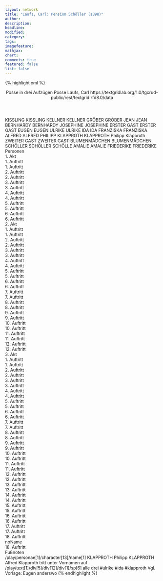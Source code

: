 ```yaml
---
layout: network
title: "Laufs, Carl: Pension Schöller (1898)"
author:
description:
headline:
modified:
category:
tags:
imagefeature:
mathjax:
chart:
comments: true
featured: false
list: false
---
```

{% highlight xml %}
<?xml-model href="https://raw.githubusercontent.com/DLiNa/project/master/rules/lina.rnc"?><?xml-model href="https://raw.githubusercontent.com/DLiNa/project/master/rules/lina.sch"?>
<play xmlns="http://lina.digital">
  <header>
    <title>Pension Schöller</title>
    <subtitle>Posse in drei Aufzügen</subtitle>
    <genretitle>Posse</genretitle>
    <author>Laufs, Carl</author>
    <date when="1898" type="print"/>
  	<source>https://textgridlab.org/1.0/tgcrud-public/rest/textgrid:rfd8.0/data</source>
  </header>
  <personae>
    <character>
      <name>KISSLING</name>
      <alias xml:id="kissling">
        <name>KISSLING</name>
      </alias>
    </character>
    <character>
      <name>KELLNER</name>
      <alias xml:id="kellner">
        <name>KELLNER</name>
      </alias>
    </character>
    <character>
      <name>GRÖBER</name>
      <alias xml:id="gröber">
        <name>GRÖBER</name>
      </alias>
    </character>
    <character>
      <name>JEAN</name>
      <alias xml:id="jean">
        <name>JEAN</name>
      </alias>
    </character>
    <character>
      <name>BERNHARDY</name>
      <alias xml:id="bernhardy">
        <name>BERNHARDY</name>
      </alias>
    </character>
    <character>
      <name>JOSEPHINE</name>
      <alias xml:id="josephine">
        <name>JOSEPHINE</name>
      </alias>
    </character>
    <character>
      <name>ERSTER GAST</name>
      <alias xml:id="erster_gast">
        <name>ERSTER GAST</name>
      </alias>
    </character>
    <character>
      <name>EUGEN</name>
      <alias xml:id="eugen">
        <name>EUGEN</name>
      </alias>
    </character>
    <character>
      <name>ULRIKE</name>
      <alias xml:id="ulrike">
        <name>ULRIKE</name>
      </alias>
    </character>
    <character>
      <name>IDA</name>
      <alias xml:id="ida">
        <name>IDA</name>
      </alias>
    </character>
    <character>
      <name>FRANZISKA</name>
      <alias xml:id="franziska">
        <name>FRANZISKA</name>
      </alias>
    </character>
    <character>
      <name>ALFRED</name>
      <alias xml:id="alfred">
        <name>ALFRED</name>
      </alias>
    </character>
    <character>
      <name>PHILIPP KLAPPROTH</name>
      <alias xml:id="klapproth">
        <name>KLAPPROTH</name>
      </alias>
      <alias xml:id="klapproth_drängend">
        <name>Philipp Klapproth</name>
      </alias>
    </character>
    <character>
      <name>ZWEITER GAST</name>
      <alias xml:id="zweiter_gast">
        <name>ZWEITER GAST</name>
      </alias>
    </character>
    <character>
      <name>BLUMENMÄDCHEN</name>
      <alias xml:id="blumenmädchen">
        <name>BLUMENMÄDCHEN</name>
      </alias>
    </character>
    <character>
      <name>SCHÖLLER</name>
      <alias xml:id="schöller">
        <name>SCHÖLLER</name>
      </alias>
      <alias xml:id="schölle">
        <name>SCHÖLLE</name>
      </alias>
    </character>
    <character>
      <name>AMALIE</name>
      <alias xml:id="amalie">
        <name>AMALIE</name>
      </alias>
    </character>
    <character>
      <name>FRIEDERIKE</name>
      <alias xml:id="friederike">
        <name>FRIEDERIKE</name>
      </alias>
    </character>
  </personae>
  <text>
    <div>
      <head>Personen</head>
    </div>
    <div>
      <head>1. Akt</head>
      <div>
        <head>1. Auftritt</head>
        <div>
          <head>1. Auftritt</head>
          <sp who="#kissling">
            <amount n="3" unit="speech_acts"/>
            <amount n="18" unit="words"/>
            <amount n="3" unit="lines"/>
            <amount n="110" unit="chars"/>
          </sp>
          <sp who="#kellner">
            <amount n="1" unit="speech_acts"/>
            <amount n="2" unit="words"/>
            <amount n="1" unit="lines"/>
            <amount n="13" unit="chars"/>
          </sp>
          <sp who="#gröber">
            <amount n="7" unit="speech_acts"/>
            <amount n="101" unit="words"/>
            <amount n="4" unit="lines"/>
            <amount n="581" unit="chars"/>
          </sp>
          <sp who="#jean">
            <amount n="8" unit="speech_acts"/>
            <amount n="67" unit="words"/>
            <amount n="6" unit="lines"/>
            <amount n="353" unit="chars"/>
          </sp>
        </div>
      </div>
      <div>
        <head>2. Auftritt</head>
        <div>
          <head>2. Auftritt</head>
          <sp who="#bernhardy">
            <amount n="16" unit="speech_acts"/>
            <amount n="262" unit="words"/>
            <amount n="10" unit="lines"/>
            <amount n="1506" unit="chars"/>
          </sp>
          <sp who="#jean">
            <amount n="5" unit="speech_acts"/>
            <amount n="24" unit="words"/>
            <amount n="5" unit="lines"/>
            <amount n="155" unit="chars"/>
          </sp>
          <sp who="#kissling">
            <amount n="16" unit="speech_acts"/>
            <amount n="228" unit="words"/>
            <amount n="12" unit="lines"/>
            <amount n="1280" unit="chars"/>
          </sp>
          <sp who="#josephine">
            <amount n="17" unit="speech_acts"/>
            <amount n="250" unit="words"/>
            <amount n="13" unit="lines"/>
            <amount n="1419" unit="chars"/>
          </sp>
          <sp who="#erster_gast">
            <amount n="1" unit="speech_acts"/>
            <amount n="2" unit="words"/>
            <amount n="1" unit="lines"/>
            <amount n="16" unit="chars"/>
          </sp>
          <sp who="#eugen">
            <amount n="14" unit="speech_acts"/>
            <amount n="247" unit="words"/>
            <amount n="9" unit="lines"/>
            <amount n="1425" unit="chars"/>
          </sp>
        </div>
      </div>
      <div>
        <head>3. Auftritt</head>
        <div>
          <head>3. Auftritt</head>
          <sp who="#ulrike">
            <amount n="4" unit="speech_acts"/>
            <amount n="37" unit="words"/>
            <amount n="4" unit="lines"/>
            <amount n="206" unit="chars"/>
          </sp>
          <sp who="#ida">
            <amount n="5" unit="speech_acts"/>
            <amount n="30" unit="words"/>
            <amount n="5" unit="lines"/>
            <amount n="143" unit="chars"/>
          </sp>
          <sp who="#franziska">
            <amount n="6" unit="speech_acts"/>
            <amount n="99" unit="words"/>
            <amount n="4" unit="lines"/>
            <amount n="530" unit="chars"/>
          </sp>
          <sp who="#kellner">
            <amount n="2" unit="speech_acts"/>
            <amount n="9" unit="words"/>
            <amount n="2" unit="lines"/>
            <amount n="53" unit="chars"/>
          </sp>
        </div>
      </div>
      <div>
        <head>4. Auftritt</head>
        <div>
          <head>4. Auftritt</head>
          <sp who="#kissling">
            <amount n="2" unit="speech_acts"/>
            <amount n="40" unit="words"/>
            <amount n="1" unit="lines"/>
            <amount n="227" unit="chars"/>
          </sp>
          <sp who="#alfred">
            <amount n="4" unit="speech_acts"/>
            <amount n="103" unit="words"/>
            <amount n="2" unit="lines"/>
            <amount n="586" unit="chars"/>
          </sp>
          <sp who="#ulrike">
            <amount n="4" unit="speech_acts"/>
            <amount n="105" unit="words"/>
            <amount n="1" unit="lines"/>
            <amount n="595" unit="chars"/>
          </sp>
        </div>
      </div>
      <div>
        <head>5. Auftritt</head>
        <div>
          <head>5. Auftritt</head>
          <sp who="#klapproth">
            <amount n="33" unit="speech_acts"/>
            <amount n="820" unit="words"/>
            <amount n="20" unit="lines"/>
            <amount n="4748" unit="chars"/>
          </sp>
          <sp who="#erster_gast">
            <amount n="2" unit="speech_acts"/>
            <amount n="22" unit="words"/>
            <amount n="2" unit="lines"/>
            <amount n="105" unit="chars"/>
          </sp>
          <sp who="#zweiter_gast">
            <amount n="1" unit="speech_acts"/>
            <amount n="13" unit="words"/>
            <amount n="1" unit="lines"/>
            <amount n="67" unit="chars"/>
          </sp>
          <sp who="#ulrike">
            <amount n="14" unit="speech_acts"/>
            <amount n="146" unit="words"/>
            <amount n="12" unit="lines"/>
            <amount n="762" unit="chars"/>
          </sp>
          <sp who="#alfred">
            <amount n="31" unit="speech_acts"/>
            <amount n="402" unit="words"/>
            <amount n="24" unit="lines"/>
            <amount n="2237" unit="chars"/>
          </sp>
          <sp who="#franziska">
            <amount n="3" unit="speech_acts"/>
            <amount n="13" unit="words"/>
            <amount n="3" unit="lines"/>
            <amount n="69" unit="chars"/>
          </sp>
          <sp who="#ida">
            <amount n="3" unit="speech_acts"/>
            <amount n="13" unit="words"/>
            <amount n="3" unit="lines"/>
            <amount n="57" unit="chars"/>
          </sp>
          <sp who="#ida #franziska">
            <amount n="1" unit="speech_acts"/>
            <amount n="5" unit="words"/>
            <amount n="1" unit="lines"/>
            <amount n="34" unit="chars"/>
          </sp>
          <sp who="#klapproth_drängend">
            <amount n="1" unit="speech_acts"/>
            <amount n="6" unit="words"/>
            <amount n="1" unit="lines"/>
            <amount n="36" unit="chars"/>
          </sp>
          <sp who="#blumenmädchen">
            <amount n="2" unit="speech_acts"/>
            <amount n="3" unit="words"/>
            <amount n="1" unit="lines"/>
            <amount n="16" unit="chars"/>
          </sp>
          <sp who="#kissling">
            <amount n="13" unit="speech_acts"/>
            <amount n="278" unit="words"/>
            <amount n="10" unit="lines"/>
            <amount n="1549" unit="chars"/>
          </sp>
        </div>
      </div>
      <div>
        <head>6. Auftritt</head>
        <div>
          <head>6. Auftritt</head>
          <sp who="#klapproth">
            <amount n="12" unit="speech_acts"/>
            <amount n="204" unit="words"/>
            <amount n="6" unit="lines"/>
            <amount n="1153" unit="chars"/>
          </sp>
          <sp who="#alfred">
            <amount n="11" unit="speech_acts"/>
            <amount n="122" unit="words"/>
            <amount n="9" unit="lines"/>
            <amount n="669" unit="chars"/>
          </sp>
          <sp who="#kissling">
            <amount n="7" unit="speech_acts"/>
            <amount n="57" unit="words"/>
            <amount n="6" unit="lines"/>
            <amount n="345" unit="chars"/>
          </sp>
        </div>
      </div>
    </div>
    <div>
      <head>2. Akt</head>
      <div>
        <head>1. Auftritt</head>
        <div>
          <head>1. Auftritt</head>
          <sp who="#schöller">
            <amount n="7" unit="speech_acts"/>
            <amount n="203" unit="words"/>
            <amount n="3" unit="lines"/>
            <amount n="1188" unit="chars"/>
          </sp>
          <sp who="#amalie">
            <amount n="6" unit="speech_acts"/>
            <amount n="94" unit="words"/>
            <amount n="4" unit="lines"/>
            <amount n="531" unit="chars"/>
          </sp>
        </div>
      </div>
      <div>
        <head>2. Auftritt</head>
        <div>
          <head>2. Auftritt</head>
          <sp who="#alfred">
            <amount n="7" unit="speech_acts"/>
            <amount n="73" unit="words"/>
            <amount n="6" unit="lines"/>
            <amount n="390" unit="chars"/>
          </sp>
          <sp who="#kissling">
            <amount n="7" unit="speech_acts"/>
            <amount n="117" unit="words"/>
            <amount n="4" unit="lines"/>
            <amount n="710" unit="chars"/>
          </sp>
          <sp who="#klapproth">
            <amount n="10" unit="speech_acts"/>
            <amount n="105" unit="words"/>
            <amount n="8" unit="lines"/>
            <amount n="598" unit="chars"/>
          </sp>
          <sp who="#schöller">
            <amount n="8" unit="speech_acts"/>
            <amount n="114" unit="words"/>
            <amount n="5" unit="lines"/>
            <amount n="701" unit="chars"/>
          </sp>
        </div>
      </div>
      <div>
        <head>3. Auftritt</head>
        <div>
          <head>3. Auftritt</head>
          <sp who="#schöller">
            <amount n="5" unit="speech_acts"/>
            <amount n="210" unit="words"/>
            <amount n="2" unit="lines"/>
            <amount n="1218" unit="chars"/>
          </sp>
          <sp who="#klapproth">
            <amount n="8" unit="speech_acts"/>
            <amount n="120" unit="words"/>
            <amount n="5" unit="lines"/>
            <amount n="684" unit="chars"/>
          </sp>
          <sp who="#gröber">
            <amount n="2" unit="speech_acts"/>
            <amount n="50" unit="words"/>
            <amount n="311" unit="chars"/>
          </sp>
          <sp who="#kissling">
            <amount n="1" unit="speech_acts"/>
            <amount n="7" unit="words"/>
            <amount n="1" unit="lines"/>
            <amount n="40" unit="chars"/>
          </sp>
          <sp who="#alfred">
            <amount n="1" unit="speech_acts"/>
          </sp>
        </div>
      </div>
      <div>
        <head>4. Auftritt</head>
        <div>
          <head>4. Auftritt</head>
          <sp who="#josephine">
            <amount n="23" unit="speech_acts"/>
            <amount n="329" unit="words"/>
            <amount n="17" unit="lines"/>
            <amount n="1996" unit="chars"/>
          </sp>
          <sp who="#gröber">
            <amount n="1" unit="speech_acts"/>
            <amount n="19" unit="words"/>
            <amount n="113" unit="chars"/>
          </sp>
          <sp who="#schöller">
            <amount n="2" unit="speech_acts"/>
            <amount n="57" unit="words"/>
            <amount n="328" unit="chars"/>
          </sp>
          <sp who="#klapproth">
            <amount n="22" unit="speech_acts"/>
            <amount n="340" unit="words"/>
            <amount n="15" unit="lines"/>
            <amount n="1967" unit="chars"/>
          </sp>
        </div>
      </div>
      <div>
        <head>5. Auftritt</head>
        <div>
          <head>5. Auftritt</head>
          <sp who="#bernhardy">
            <amount n="11" unit="speech_acts"/>
            <amount n="387" unit="words"/>
            <amount n="6" unit="lines"/>
            <amount n="2269" unit="chars"/>
          </sp>
          <sp who="#josephine">
            <amount n="2" unit="speech_acts"/>
            <amount n="98" unit="words"/>
            <amount n="570" unit="chars"/>
          </sp>
          <sp who="#klapproth">
            <amount n="11" unit="speech_acts"/>
            <amount n="191" unit="words"/>
            <amount n="8" unit="lines"/>
            <amount n="1160" unit="chars"/>
          </sp>
        </div>
      </div>
      <div>
        <head>6. Auftritt</head>
        <div>
          <head>6. Auftritt</head>
          <sp who="#kissling">
            <amount n="4" unit="speech_acts"/>
            <amount n="125" unit="words"/>
            <amount n="1" unit="lines"/>
            <amount n="746" unit="chars"/>
          </sp>
          <sp who="#amalie">
            <amount n="10" unit="speech_acts"/>
            <amount n="127" unit="words"/>
            <amount n="7" unit="lines"/>
            <amount n="698" unit="chars"/>
          </sp>
          <sp who="#klapproth">
            <amount n="6" unit="speech_acts"/>
            <amount n="89" unit="words"/>
            <amount n="5" unit="lines"/>
            <amount n="486" unit="chars"/>
          </sp>
        </div>
      </div>
      <div>
        <head>7. Auftritt</head>
        <div>
          <head>7. Auftritt</head>
          <sp who="#bernhardy">
            <amount n="10" unit="speech_acts"/>
            <amount n="204" unit="words"/>
            <amount n="3" unit="lines"/>
            <amount n="1175" unit="chars"/>
          </sp>
          <sp who="#amalie">
            <amount n="11" unit="speech_acts"/>
            <amount n="330" unit="words"/>
            <amount n="3" unit="lines"/>
            <amount n="1898" unit="chars"/>
          </sp>
          <sp who="#klapproth">
            <amount n="18" unit="speech_acts"/>
            <amount n="134" unit="words"/>
            <amount n="17" unit="lines"/>
            <amount n="732" unit="chars"/>
          </sp>
        </div>
      </div>
      <div>
        <head>8. Auftritt</head>
        <div>
          <head>8. Auftritt</head>
          <sp who="#kissling">
            <amount n="13" unit="speech_acts"/>
            <amount n="163" unit="words"/>
            <amount n="10" unit="lines"/>
            <amount n="978" unit="chars"/>
          </sp>
          <sp who="#alfred">
            <amount n="11" unit="speech_acts"/>
            <amount n="130" unit="words"/>
            <amount n="10" unit="lines"/>
            <amount n="698" unit="chars"/>
          </sp>
        </div>
      </div>
      <div>
        <head>9. Auftritt</head>
        <div>
          <head>9. Auftritt</head>
          <sp who="#alfred">
            <amount n="18" unit="speech_acts"/>
            <amount n="409" unit="words"/>
            <amount n="10" unit="lines"/>
            <amount n="2272" unit="chars"/>
          </sp>
          <sp who="#kissling">
            <amount n="2" unit="speech_acts"/>
            <amount n="15" unit="words"/>
            <amount n="2" unit="lines"/>
            <amount n="76" unit="chars"/>
          </sp>
          <sp who="#friederike">
            <amount n="16" unit="speech_acts"/>
            <amount n="136" unit="words"/>
            <amount n="13" unit="lines"/>
            <amount n="767" unit="chars"/>
          </sp>
        </div>
      </div>
      <div>
        <head>10. Auftritt</head>
        <div>
          <head>10. Auftritt</head>
          <sp who="#klapproth">
            <amount n="1" unit="speech_acts"/>
            <amount n="65" unit="words"/>
            <amount n="389" unit="chars"/>
          </sp>
        </div>
      </div>
      <div>
        <head>11. Auftritt</head>
        <div>
          <head>11. Auftritt</head>
          <sp who="#gröber">
            <amount n="3" unit="speech_acts"/>
            <amount n="43" unit="words"/>
            <amount n="2" unit="lines"/>
            <amount n="221" unit="chars"/>
          </sp>
          <sp who="#klapproth">
            <amount n="3" unit="speech_acts"/>
            <amount n="66" unit="words"/>
            <amount n="376" unit="chars"/>
          </sp>
        </div>
      </div>
      <div>
        <head>12. Auftritt</head>
        <div>
          <head>12. Auftritt</head>
          <sp who="#eugen">
            <amount n="29" unit="speech_acts"/>
            <amount n="409" unit="words"/>
            <amount n="18" unit="lines"/>
            <amount n="2289" unit="chars"/>
          </sp>
          <sp who="#klapproth">
            <amount n="30" unit="speech_acts"/>
            <amount n="219" unit="words"/>
            <amount n="27" unit="lines"/>
            <amount n="1239" unit="chars"/>
          </sp>
          <sp who="#bernhardy">
            <amount n="1" unit="speech_acts"/>
            <amount n="7" unit="words"/>
            <amount n="1" unit="lines"/>
            <amount n="54" unit="chars"/>
          </sp>
        </div>
      </div>
    </div>
    <div>
      <head>3. Akt</head>
      <div>
        <head>1. Auftritt</head>
        <div>
          <head>1. Auftritt</head>
          <sp who="#franziska">
            <amount n="5" unit="speech_acts"/>
            <amount n="162" unit="words"/>
            <amount n="1" unit="lines"/>
            <amount n="911" unit="chars"/>
          </sp>
          <sp who="#ida">
            <amount n="3" unit="speech_acts"/>
            <amount n="66" unit="words"/>
            <amount n="1" unit="lines"/>
            <amount n="327" unit="chars"/>
          </sp>
          <sp who="#ulrike">
            <amount n="4" unit="speech_acts"/>
            <amount n="98" unit="words"/>
            <amount n="1" unit="lines"/>
            <amount n="538" unit="chars"/>
          </sp>
          <sp who="#ulrike #franziska">
            <amount n="1" unit="speech_acts"/>
            <amount n="1" unit="words"/>
            <amount n="1" unit="lines"/>
            <amount n="4" unit="chars"/>
          </sp>
        </div>
      </div>
      <div>
        <head>2. Auftritt</head>
        <div>
          <head>2. Auftritt</head>
          <sp who="#ulrike">
            <amount n="6" unit="speech_acts"/>
            <amount n="40" unit="words"/>
            <amount n="5" unit="lines"/>
            <amount n="226" unit="chars"/>
          </sp>
          <sp who="#klapproth">
            <amount n="6" unit="speech_acts"/>
            <amount n="218" unit="words"/>
            <amount n="3" unit="lines"/>
            <amount n="1277" unit="chars"/>
          </sp>
          <sp who="#ida">
            <amount n="1" unit="speech_acts"/>
            <amount n="3" unit="words"/>
            <amount n="1" unit="lines"/>
            <amount n="21" unit="chars"/>
          </sp>
        </div>
      </div>
      <div>
        <head>3. Auftritt</head>
        <div>
          <head>3. Auftritt</head>
          <sp who="#bernhardy">
            <amount n="17" unit="speech_acts"/>
            <amount n="387" unit="words"/>
            <amount n="8" unit="lines"/>
            <amount n="2238" unit="chars"/>
          </sp>
          <sp who="#klapproth">
            <amount n="17" unit="speech_acts"/>
            <amount n="372" unit="words"/>
            <amount n="13" unit="lines"/>
            <amount n="2121" unit="chars"/>
          </sp>
        </div>
      </div>
      <div>
        <head>4. Auftritt</head>
        <div>
          <head>4. Auftritt</head>
          <sp who="#ulrike">
            <amount n="3" unit="speech_acts"/>
            <amount n="35" unit="words"/>
            <amount n="2" unit="lines"/>
            <amount n="189" unit="chars"/>
          </sp>
          <sp who="#klapproth">
            <amount n="4" unit="speech_acts"/>
            <amount n="159" unit="words"/>
            <amount n="1" unit="lines"/>
            <amount n="849" unit="chars"/>
          </sp>
        </div>
      </div>
      <div>
        <head>5. Auftritt</head>
        <div>
          <head>5. Auftritt</head>
          <sp who="#gröber">
            <amount n="10" unit="speech_acts"/>
            <amount n="79" unit="words"/>
            <amount n="9" unit="lines"/>
            <amount n="444" unit="chars"/>
          </sp>
          <sp who="#klapproth">
            <amount n="10" unit="speech_acts"/>
            <amount n="147" unit="words"/>
            <amount n="7" unit="lines"/>
            <amount n="869" unit="chars"/>
          </sp>
        </div>
      </div>
      <div>
        <head>6. Auftritt</head>
        <div>
          <head>6. Auftritt</head>
          <sp who="#ulrike">
            <amount n="3" unit="speech_acts"/>
            <amount n="30" unit="words"/>
            <amount n="3" unit="lines"/>
            <amount n="160" unit="chars"/>
          </sp>
          <sp who="#klapproth">
            <amount n="3" unit="speech_acts"/>
            <amount n="111" unit="words"/>
            <amount n="608" unit="chars"/>
          </sp>
        </div>
      </div>
      <div>
        <head>7. Auftritt</head>
        <div>
          <head>7. Auftritt</head>
          <sp who="#bernhardy">
            <amount n="10" unit="speech_acts"/>
            <amount n="276" unit="words"/>
            <amount n="3" unit="lines"/>
            <amount n="1612" unit="chars"/>
          </sp>
          <sp who="#klapproth">
            <amount n="10" unit="speech_acts"/>
            <amount n="123" unit="words"/>
            <amount n="7" unit="lines"/>
            <amount n="700" unit="chars"/>
          </sp>
        </div>
      </div>
      <div>
        <head>8. Auftritt</head>
        <div>
          <head>8. Auftritt</head>
          <sp who="#ulrike">
            <amount n="1" unit="speech_acts"/>
            <amount n="44" unit="words"/>
            <amount n="257" unit="chars"/>
          </sp>
        </div>
      </div>
      <div>
        <head>9. Auftritt</head>
        <div>
          <head>9. Auftritt</head>
          <sp who="#ida">
            <amount n="6" unit="speech_acts"/>
            <amount n="90" unit="words"/>
            <amount n="4" unit="lines"/>
            <amount n="465" unit="chars"/>
          </sp>
          <sp who="#ulrike">
            <amount n="6" unit="speech_acts"/>
            <amount n="74" unit="words"/>
            <amount n="5" unit="lines"/>
            <amount n="385" unit="chars"/>
          </sp>
        </div>
      </div>
      <div>
        <head>10. Auftritt</head>
        <div>
          <head>10. Auftritt</head>
          <sp who="#josephine">
            <amount n="12" unit="speech_acts"/>
            <amount n="290" unit="words"/>
            <amount n="5" unit="lines"/>
            <amount n="1750" unit="chars"/>
          </sp>
          <sp who="#ida">
            <amount n="6" unit="speech_acts"/>
            <amount n="15" unit="words"/>
            <amount n="6" unit="lines"/>
            <amount n="97" unit="chars"/>
          </sp>
          <sp who="#ulrike">
            <amount n="12" unit="speech_acts"/>
            <amount n="88" unit="words"/>
            <amount n="12" unit="lines"/>
            <amount n="510" unit="chars"/>
          </sp>
          <sp who="#ulrike #ida">
            <amount n="1" unit="speech_acts"/>
            <amount n="5" unit="words"/>
            <amount n="1" unit="lines"/>
            <amount n="25" unit="chars"/>
          </sp>
        </div>
      </div>
      <div>
        <head>11. Auftritt</head>
        <div>
          <head>11. Auftritt</head>
          <sp who="#klapproth">
            <amount n="9" unit="speech_acts"/>
            <amount n="153" unit="words"/>
            <amount n="5" unit="lines"/>
            <amount n="802" unit="chars"/>
          </sp>
          <sp who="#josephine">
            <amount n="7" unit="speech_acts"/>
            <amount n="83" unit="words"/>
            <amount n="5" unit="lines"/>
            <amount n="431" unit="chars"/>
          </sp>
          <sp who="#ulrike">
            <amount n="2" unit="speech_acts"/>
            <amount n="13" unit="words"/>
            <amount n="2" unit="lines"/>
            <amount n="77" unit="chars"/>
          </sp>
          <sp who="#ida">
            <amount n="3" unit="speech_acts"/>
            <amount n="19" unit="words"/>
            <amount n="3" unit="lines"/>
            <amount n="88" unit="chars"/>
          </sp>
        </div>
      </div>
      <div>
        <head>12. Auftritt</head>
        <div>
          <head>12. Auftritt</head>
          <sp who="#eugen">
            <amount n="15" unit="speech_acts"/>
            <amount n="126" unit="words"/>
            <amount n="14" unit="lines"/>
            <amount n="667" unit="chars"/>
          </sp>
          <sp who="#ulrike">
            <amount n="8" unit="speech_acts"/>
            <amount n="57" unit="words"/>
            <amount n="8" unit="lines"/>
            <amount n="295" unit="chars"/>
          </sp>
          <sp who="#ida">
            <amount n="6" unit="speech_acts"/>
            <amount n="38" unit="words"/>
            <amount n="6" unit="lines"/>
            <amount n="188" unit="chars"/>
          </sp>
          <sp who="#klapproth">
            <amount n="21" unit="speech_acts"/>
            <amount n="400" unit="words"/>
            <amount n="13" unit="lines"/>
            <amount n="2329" unit="chars"/>
          </sp>
          <sp who="#ulrike #ida">
            <amount n="1" unit="speech_acts"/>
            <amount n="1" unit="words"/>
            <amount n="1" unit="lines"/>
            <amount n="8" unit="chars"/>
          </sp>
          <sp who="#ulrike #ida #klapproth">
            <amount n="1" unit="speech_acts"/>
            <amount n="5" unit="words"/>
            <amount n="1" unit="lines"/>
            <amount n="31" unit="chars"/>
          </sp>
        </div>
      </div>
      <div>
        <head>13. Auftritt</head>
        <div>
          <head>13. Auftritt</head>
          <sp who="#amalie">
            <amount n="2" unit="speech_acts"/>
            <amount n="106" unit="words"/>
            <amount n="2" unit="lines"/>
            <amount n="620" unit="chars"/>
          </sp>
          <sp who="#ida">
            <amount n="8" unit="speech_acts"/>
            <amount n="51" unit="words"/>
            <amount n="8" unit="lines"/>
            <amount n="286" unit="chars"/>
          </sp>
          <sp who="#ulrike">
            <amount n="10" unit="speech_acts"/>
            <amount n="127" unit="words"/>
            <amount n="7" unit="lines"/>
            <amount n="680" unit="chars"/>
          </sp>
          <sp who="#klapproth">
            <amount n="5" unit="speech_acts"/>
            <amount n="154" unit="words"/>
            <amount n="2" unit="lines"/>
            <amount n="908" unit="chars"/>
          </sp>
        </div>
      </div>
      <div>
        <head>14. Auftritt</head>
        <div>
          <head>14. Auftritt</head>
          <sp who="#schöller">
            <amount n="17" unit="speech_acts"/>
            <amount n="230" unit="words"/>
            <amount n="12" unit="lines"/>
            <amount n="1274" unit="chars"/>
          </sp>
          <sp who="#ulrike">
            <amount n="16" unit="speech_acts"/>
            <amount n="177" unit="words"/>
            <amount n="15" unit="lines"/>
            <amount n="1013" unit="chars"/>
          </sp>
          <sp who="#ida">
            <amount n="15" unit="speech_acts"/>
            <amount n="138" unit="words"/>
            <amount n="14" unit="lines"/>
            <amount n="810" unit="chars"/>
          </sp>
          <sp who="#schölle">
            <amount n="1" unit="speech_acts"/>
            <amount n="62" unit="words"/>
            <amount n="387" unit="chars"/>
          </sp>
        </div>
      </div>
      <div>
        <head>15. Auftritt</head>
        <div>
          <head>15. Auftritt</head>
          <sp who="#alfred">
            <amount n="6" unit="speech_acts"/>
            <amount n="49" unit="words"/>
            <amount n="5" unit="lines"/>
            <amount n="253" unit="chars"/>
          </sp>
          <sp who="#ulrike">
            <amount n="5" unit="speech_acts"/>
            <amount n="16" unit="words"/>
            <amount n="5" unit="lines"/>
            <amount n="88" unit="chars"/>
          </sp>
        </div>
      </div>
      <div>
        <head>16. Auftritt</head>
        <div>
          <head>16. Auftritt</head>
          <sp who="#klapproth">
            <amount n="10" unit="speech_acts"/>
            <amount n="208" unit="words"/>
            <amount n="6" unit="lines"/>
            <amount n="1180" unit="chars"/>
          </sp>
          <sp who="#alfred">
            <amount n="7" unit="speech_acts"/>
            <amount n="62" unit="words"/>
            <amount n="4" unit="lines"/>
            <amount n="349" unit="chars"/>
          </sp>
          <sp who="#kissling">
            <amount n="5" unit="speech_acts"/>
            <amount n="84" unit="words"/>
            <amount n="3" unit="lines"/>
            <amount n="447" unit="chars"/>
          </sp>
          <sp who="#ulrike">
            <amount n="2" unit="speech_acts"/>
            <amount n="6" unit="words"/>
            <amount n="2" unit="lines"/>
            <amount n="33" unit="chars"/>
          </sp>
          <sp who="#ida">
            <amount n="3" unit="speech_acts"/>
            <amount n="7" unit="words"/>
            <amount n="2" unit="lines"/>
            <amount n="32" unit="chars"/>
          </sp>
          <sp who="#eugen">
            <amount n="1" unit="speech_acts"/>
            <amount n="5" unit="words"/>
            <amount n="1" unit="lines"/>
            <amount n="34" unit="chars"/>
          </sp>
        </div>
      </div>
      <div>
        <head>17. Auftritt</head>
        <div>
          <head>17. Auftritt</head>
          <sp who="#eugen">
            <amount n="1" unit="speech_acts"/>
            <amount n="6" unit="words"/>
            <amount n="1" unit="lines"/>
            <amount n="33" unit="chars"/>
          </sp>
          <sp who="#josephine">
            <amount n="1" unit="speech_acts"/>
            <amount n="6" unit="words"/>
            <amount n="1" unit="lines"/>
            <amount n="39" unit="chars"/>
          </sp>
          <sp who="#alfred">
            <amount n="1" unit="speech_acts"/>
            <amount n="5" unit="words"/>
            <amount n="1" unit="lines"/>
            <amount n="27" unit="chars"/>
          </sp>
          <sp who="#schöller">
            <amount n="3" unit="speech_acts"/>
            <amount n="33" unit="words"/>
            <amount n="2" unit="lines"/>
            <amount n="164" unit="chars"/>
          </sp>
          <sp who="#klapproth">
            <amount n="2" unit="speech_acts"/>
            <amount n="30" unit="words"/>
            <amount n="1" unit="lines"/>
            <amount n="150" unit="chars"/>
          </sp>
        </div>
      </div>
      <div>
        <head>18. Auftritt</head>
        <div>
          <head>noName</head>
          <div>
            <head>18. Auftritt</head>
            <sp who="#bernhardy">
              <amount n="1" unit="speech_acts"/>
              <amount n="12" unit="words"/>
              <amount n="1" unit="lines"/>
              <amount n="64" unit="chars"/>
            </sp>
            <sp who="#klapproth">
              <amount n="4" unit="speech_acts"/>
              <amount n="52" unit="words"/>
              <amount n="3" unit="lines"/>
              <amount n="298" unit="chars"/>
            </sp>
            <sp who="#amalie #friederike">
              <amount n="1" unit="speech_acts"/>
              <amount n="3" unit="words"/>
              <amount n="1" unit="lines"/>
              <amount n="15" unit="chars"/>
            </sp>
            <sp who="#friederike">
              <amount n="1" unit="speech_acts"/>
              <amount n="9" unit="words"/>
              <amount n="1" unit="lines"/>
              <amount n="46" unit="chars"/>
            </sp>
            <sp who="#schöller">
              <amount n="1" unit="speech_acts"/>
              <amount n="12" unit="words"/>
              <amount n="1" unit="lines"/>
              <amount n="67" unit="chars"/>
            </sp>
            <sp who="#schöller #friederike #amalie">
              <amount n="1" unit="speech_acts"/>
              <amount n="2" unit="words"/>
              <amount n="1" unit="lines"/>
              <amount n="8" unit="chars"/>
            </sp>
          </div>
          <div>
            <head>Fußnoten</head>
          </div>
        </div>
      </div>
    </div>
  </text>
  <documentation>
    <change n="1" who="dariokampkaspar">
      <path>/play/personae[1]/character[13]/name[1]</path>
      <orig>KLAPPROTH</orig>
      <corr>Philipp KLAPPROTH</corr>
      <comment>Alfred Klapproth tritt unter Vornamen auf</comment>
    </change>
    <change n="2" who="dariokampkaspar" type="expandCollective">
      <path>/play/text[1]/div[5]/div[12]/div[1]/sp[6]</path>
      <orig>alle drei</orig>
      <corr>#ulrike #ida #klapproth</corr>
      <comment>Vgl. Vorlage: Eugen anderswo</comment>
    </change>
  </documentation>
</play>
{% endhighlight %}